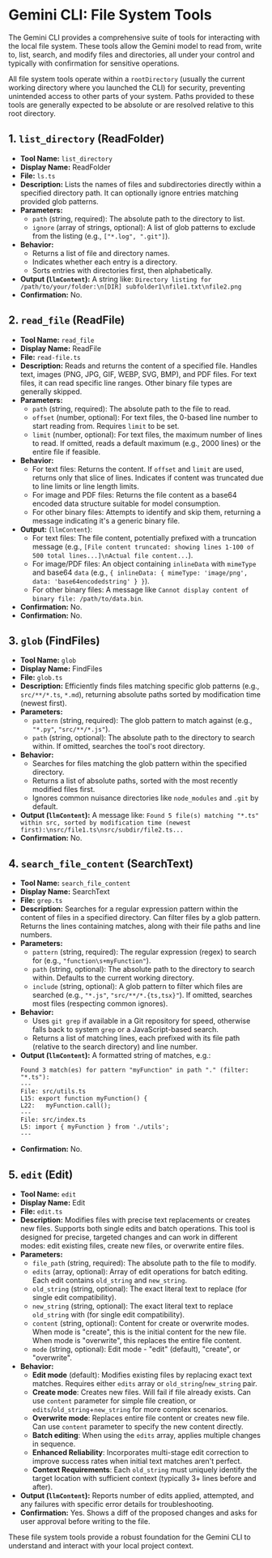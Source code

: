 # Gemini CLI: File System Tools

The Gemini CLI provides a comprehensive suite of tools for interacting with the local file system. These tools allow the Gemini model to read from, write to, list, search, and modify files and directories, all under your control and typically with confirmation for sensitive operations.

All file system tools operate within a `rootDirectory` (usually the current working directory where you launched the CLI) for security, preventing unintended access to other parts of your system. Paths provided to these tools are generally expected to be absolute or are resolved relative to this root directory.

## 1. `list_directory` (ReadFolder)

- **Tool Name:** `list_directory`
- **Display Name:** ReadFolder
- **File:** `ls.ts`
- **Description:** Lists the names of files and subdirectories directly within a specified directory path. It can optionally ignore entries matching provided glob patterns.
- **Parameters:**
  - `path` (string, required): The absolute path to the directory to list.
  - `ignore` (array of strings, optional): A list of glob patterns to exclude from the listing (e.g., `["*.log", ".git"]`).
- **Behavior:**
  - Returns a list of file and directory names.
  - Indicates whether each entry is a directory.
  - Sorts entries with directories first, then alphabetically.
- **Output (`llmContent`):** A string like: `Directory listing for /path/to/your/folder:\n[DIR] subfolder1\nfile1.txt\nfile2.png`
- **Confirmation:** No.

## 2. `read_file` (ReadFile)

- **Tool Name:** `read_file`
- **Display Name:** ReadFile
- **File:** `read-file.ts`
- **Description:** Reads and returns the content of a specified file. Handles text, images (PNG, JPG, GIF, WEBP, SVG, BMP), and PDF files. For text files, it can read specific line ranges. Other binary file types are generally skipped.
- **Parameters:**
  - `path` (string, required): The absolute path to the file to read.
  - `offset` (number, optional): For text files, the 0-based line number to start reading from. Requires `limit` to be set.
  - `limit` (number, optional): For text files, the maximum number of lines to read. If omitted, reads a default maximum (e.g., 2000 lines) or the entire file if feasible.
- **Behavior:**
  - For text files: Returns the content. If `offset` and `limit` are used, returns only that slice of lines. Indicates if content was truncated due to line limits or line length limits.
  - For image and PDF files: Returns the file content as a base64 encoded data structure suitable for model consumption.
  - For other binary files: Attempts to identify and skip them, returning a message indicating it's a generic binary file.
- **Output:** (`llmContent`):
  - For text files: The file content, potentially prefixed with a truncation message (e.g., `[File content truncated: showing lines 1-100 of 500 total lines...]\nActual file content...`).
  - For image/PDF files: An object containing `inlineData` with `mimeType` and base64 `data` (e.g., `{ inlineData: { mimeType: 'image/png', data: 'base64encodedstring' } }`).
  - For other binary files: A message like `Cannot display content of binary file: /path/to/data.bin`.
- **Confirmation:** No.
- **Confirmation:** No.

## 3. `glob` (FindFiles)

- **Tool Name:** `glob`
- **Display Name:** FindFiles
- **File:** `glob.ts`
- **Description:** Efficiently finds files matching specific glob patterns (e.g., `src/**/*.ts`, `*.md`), returning absolute paths sorted by modification time (newest first).
- **Parameters:**
  - `pattern` (string, required): The glob pattern to match against (e.g., `"*.py"`, `"src/**/*.js"`).
  - `path` (string, optional): The absolute path to the directory to search within. If omitted, searches the tool's root directory.
- **Behavior:**
  - Searches for files matching the glob pattern within the specified directory.
  - Returns a list of absolute paths, sorted with the most recently modified files first.
  - Ignores common nuisance directories like `node_modules` and `.git` by default.
- **Output (`llmContent`):** A message like: `Found 5 file(s) matching "*.ts" within src, sorted by modification time (newest first):\nsrc/file1.ts\nsrc/subdir/file2.ts...`
- **Confirmation:** No.

## 4. `search_file_content` (SearchText)

- **Tool Name:** `search_file_content`
- **Display Name:** SearchText
- **File:** `grep.ts`
- **Description:** Searches for a regular expression pattern within the content of files in a specified directory. Can filter files by a glob pattern. Returns the lines containing matches, along with their file paths and line numbers.
- **Parameters:**
  - `pattern` (string, required): The regular expression (regex) to search for (e.g., `"function\s+myFunction"`).
  - `path` (string, optional): The absolute path to the directory to search within. Defaults to the current working directory.
  - `include` (string, optional): A glob pattern to filter which files are searched (e.g., `"*.js"`, `"src/**/*.{ts,tsx}"`). If omitted, searches most files (respecting common ignores).
- **Behavior:**
  - Uses `git grep` if available in a Git repository for speed, otherwise falls back to system `grep` or a JavaScript-based search.
  - Returns a list of matching lines, each prefixed with its file path (relative to the search directory) and line number.
- **Output (`llmContent`):** A formatted string of matches, e.g.:
  ```
  Found 3 match(es) for pattern "myFunction" in path "." (filter: "*.ts"):
  ---
  File: src/utils.ts
  L15: export function myFunction() {
  L22:   myFunction.call();
  ---
  File: src/index.ts
  L5: import { myFunction } from './utils';
  ---
  ```
- **Confirmation:** No.

## 5. `edit` (Edit)

- **Tool Name:** `edit`
- **Display Name:** Edit
- **File:** `edit.ts`
- **Description:** Modifies files with precise text replacements or creates new files. Supports both single edits and batch operations. This tool is designed for precise, targeted changes and can work in different modes: edit existing files, create new files, or overwrite entire files.
- **Parameters:**
  - `file_path` (string, required): The absolute path to the file to modify.
  - `edits` (array, optional): Array of edit operations for batch editing. Each edit contains `old_string` and `new_string`.
  - `old_string` (string, optional): The exact literal text to replace (for single edit compatibility).
  - `new_string` (string, optional): The exact literal text to replace `old_string` with (for single edit compatibility).
  - `content` (string, optional): Content for create or overwrite modes. When mode is "create", this is the initial content for the new file. When mode is "overwrite", this replaces the entire file content.
  - `mode` (string, optional): Edit mode - "edit" (default), "create", or "overwrite".
- **Behavior:**
  - **Edit mode** (default): Modifies existing files by replacing exact text matches. Requires either `edits` array or `old_string`/`new_string` pair.
  - **Create mode**: Creates new files. Will fail if file already exists. Can use `content` parameter for simple file creation, or `edits`/`old_string`+`new_string` for more complex scenarios.
  - **Overwrite mode**: Replaces entire file content or creates new file. Can use `content` parameter to specify the new content directly.
  - **Batch editing**: When using the `edits` array, applies multiple changes in sequence.
  - **Enhanced Reliability**: Incorporates multi-stage edit correction to improve success rates when initial text matches aren't perfect.
  - **Context Requirements**: Each `old_string` must uniquely identify the target location with sufficient context (typically 3+ lines before and after).
- **Output (`llmContent`):** Reports number of edits applied, attempted, and any failures with specific error details for troubleshooting.
- **Confirmation:** Yes. Shows a diff of the proposed changes and asks for user approval before writing to the file.

These file system tools provide a robust foundation for the Gemini CLI to understand and interact with your local project context.
